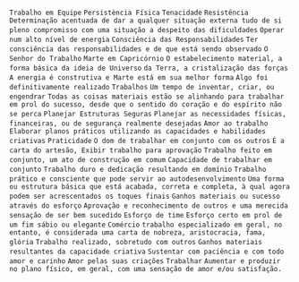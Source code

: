 `Trabalho em Equipe` `Persistència Física` `Tenacidade` `Resistência`
`Determinação acentuada de dar a qualquer situação externa tudo de si` `pleno
compromisso com uma situação a despeito das dificuldades` `Operar num alto
nível de energia` `Consciência das Responsabilidades` `Ter consciência das
responsabilidades e de que está sendo observado` `O Senhor do Trabalho` `Marte
em Capricórnio` `O estabelecimento material, a forma básica da ideia de
Universo` `da Terra, a cristalização das forças` `A energia é construtiva e
Marte está em sua melhor forma` `Algo foi definitivamente realizado`
`Trabalhos` `Um tempo de inventar, criar, ou engendrar` `Todas as coisas
materiais estão se alinhando para trabalhar em prol do sucesso, desde que o
sentido do coração e do espírito não se perca` `Planejar Estruturas Seguras`
`Planejar as necessidades físicas, financeiras, ou de segurança realmente
desejadas` `Amor ao trabalho` `Elaborar planos práticos utilizando as
capacidades e habilidades criativas` `Praticidade` `O dom de trabalhar em
conjunto com os outros` `É a carta do artesão, Exibir trabalho para aprovação`
`Trabalho feito em conjunto, um ato de construção em comum` `Capacidade de
trabalhar em conjunto` `Trabalho duro e dedicação resultando em domínio`
`Trabalho prático e consciente que pode servir ao autodesenvolvimento` `Uma
forma ou estrutura básica que está acabada, correta e completa, à qual agora
podem ser acrescentados os toques finais` `Ganhos materiais ou sucesso através
do esforço` `Aprovação e reconhecimento de outros e uma merecida sensação de
ser bem sucedido` `Esforço de time` `Esforço certo em prol de um fim sábio ou
elegante` `Comércio` `trabalho especializado em geral, no entanto, é
considerada uma carta de nobreza, aristocracia, fama, glória` `Trabalho
realizado, sobretudo com outros` `Ganhos materiais resultantes da capacidade
criativa` `Sustentar com paciência e com todo amor e carinho` `Amor pelas suas
criações` `Trabalhar` `Aumentar e produzir no plano físico, em geral, com uma
sensação de amor e/ou satisfação.`

